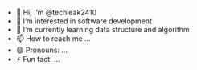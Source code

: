 - 👋 Hi, I’m @techieak2410
- 👀 I’m interested in software development
- 🌱 I’m currently learning data structure and algorithm
- 📫 How to reach me ...
- 😄 Pronouns: ...
- ⚡ Fun fact: ...

<!---
techieak2410/techieak2410 is a ✨ special ✨ repository because its `README.md` (this file) appears on your GitHub profile.
You can click the Preview link to take a look at your changes.
--->
